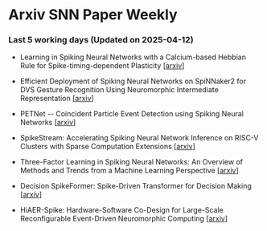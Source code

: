 # Arxiv SNN Paper Weekly


 ### **Last 5 working days (Updated on 2025-04-12)** 


- Learning in Spiking Neural Networks with a Calcium-based Hebbian Rule for Spike-timing-dependent Plasticity [[arxiv](https://arxiv.org/abs/2504.06796)]

- Efficient Deployment of Spiking Neural Networks on SpiNNaker2 for DVS Gesture Recognition Using Neuromorphic Intermediate Representation [[arxiv](https://arxiv.org/abs/2504.06748)]

- PETNet -- Coincident Particle Event Detection using Spiking Neural Networks [[arxiv](https://arxiv.org/abs/2504.06730)]

- SpikeStream: Accelerating Spiking Neural Network Inference on RISC-V Clusters with Sparse Computation Extensions [[arxiv](https://arxiv.org/abs/2504.06134)]

- Three-Factor Learning in Spiking Neural Networks: An Overview of Methods and Trends from a Machine Learning Perspective [[arxiv](https://arxiv.org/abs/2504.05341)]

- Decision SpikeFormer: Spike-Driven Transformer for Decision Making [[arxiv](https://arxiv.org/abs/2504.03800)]

- HiAER-Spike: Hardware-Software Co-Design for Large-Scale Reconfigurable Event-Driven Neuromorphic Computing [[arxiv](https://arxiv.org/abs/2504.03671)]

